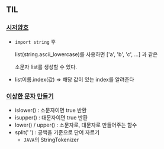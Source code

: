 ## TIL 

### [시저암호](https://programmers.co.kr/learn/courses/30/lessons/12926)

- `import string` 후

  list(string.ascii_lowercase)를 사용하면 ['a', 'b', 'c', ...] 과 같은

  소문자 list를 생성할 수 있다.

- list이름.index(값) => 해당 값이 있는 index를 알려준다



### [이상한 문자 만들기](https://programmers.co.kr/learn/courses/30/lessons/12930)

- islower() : 소문자이면 true 반환
- isupper() : 대문자이면 true 반환
- lower() / upper() : 소문자로, 대문자로 만들어주는 함수
- split(' ') : 공백을 기준으로 단어 자르기
  - `JAVA`의 StringTokenizer